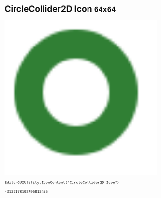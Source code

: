 # CircleCollider2D Icon `64x64`
<img src="/img/CircleCollider2D%20Icon.png" width=512 height=512>

``` CSharp
EditorGUIUtility.IconContent("CircleCollider2D Icon")
```
```
-3132178102796813455
```
